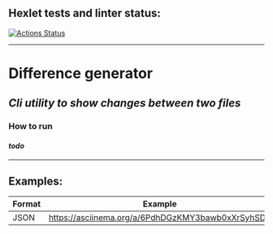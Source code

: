 ## Hexlet tests and linter status:

[![Actions Status](https://github.com/filtertish/java-project-71/actions/workflows/hexlet-check.yml/badge.svg)](https://github.com/filtertish/java-project-71/actions)

---

# **Difference generator**

## *Cli utility to show changes between two files*

### How to run

#### *todo*

---

## Examples:

| Format | Example                                           |
|--------|---------------------------------------------------|
| JSON   | https://asciinema.org/a/6PdhDGzKMY3bawb0xXrSyhSDR |
